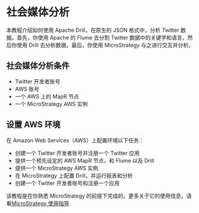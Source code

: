 # 社会媒体分析

本教程介绍如何使用 Apache Drill，在原生的 JSON 格式中，分析 Twitter 数据。首先，你使用 Apache 的 Flume 去分割 Twitter 数据中的关键字和语言，然后你使用 Drill 去分析数据。最后，你使用 MicroStrategy 与之进行交互并分析。

## 社会媒体分析条件
  * Twitter 开发者账号
  * AWS 账号
  * 一个 AWS 上的 MapR 节点
  * 一个 MicroStrategy AWS 实例

## 设置 AWS 环境

在 Amazon Web Services（AWS）上配置环境以下任务：
  * 创建一个 Twitter 开发者账号并注册一个 Twitter 应用
  * 提供一个预先设定的 AWS MapR 节点，和 Flume 以及 Drill
  * 提供一个 MicroStrategy AWS 实例
  * 在 MicroStrategy 上配置 Drill，并运行报表和分析
  * 创建一个 Twitter 开发者账号和注册一个应用

该教程是在你熟悉 MicroStrategy 的前提下完成的。更多关于它的使用信息，请看[MicroStrategy 使用指导](http://www.microstrategy.com/Strategy/media/downloads/products/cloud/cloud_aws-user-guide.pdf)
